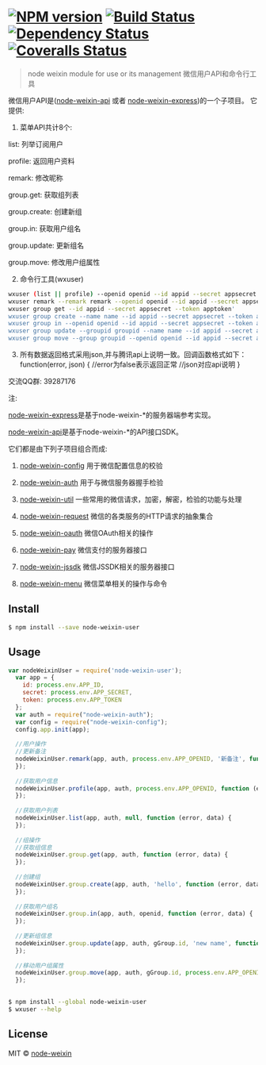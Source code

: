 #  [![NPM version][npm-image]][npm-url] [![Build Status][travis-image]][travis-url] [![Dependency Status][daviddm-image]][daviddm-url]  [![Coveralls Status][coveralls-image]][coveralls-url]

> node weixin module for use or its management
微信用户API和命令行工具

微信用户API是([node-weixin-api](https://github.com/node-weixin/node-weixin-api) 或者 [node-weixin-express](https://github.com/node-weixin/node-weixin-express))的一个子项目。
它提供:

1. 菜单API共计8个:

  list: 列举订阅用户
  
  profile: 返回用户资料
  
  remark: 修改昵称
  
  group.get:  获取组列表
  
  group.create: 创建新组
  
  group.in: 获取用户组名
  
  group.update: 更新组名
  
  group.move: 修改用户组属性
  

2. 命令行工具(wxuser)

```sh
wxuser (list || profile) --openid openid --id appid --secret appsecret --token apptoken
wxuser remark --remark remark --openid openid --id appid --secret appsecret --token apptoken
wxuser group get --id appid --secret appsecret --token apptoken'
wxuser group create --name name --id appid --secret appsecret --token apptoken
wxuser group in --openid openid --id appid --secret appsecret --token apptoken
wxuser group update --groupid groupid --name name --id appid --secret appsecret --token apptoken
wxuser group move --group groupid --openid openid --id appid --secret appsecret --token apptoken
```

3. 所有数据返回格式采用json,并与腾讯api上说明一致。回调函数格式如下：
    function(error, json) {
    //error为false表示返回正常
    //json对应api说明
    }
    

交流QQ群: 39287176

注:

 [node-weixin-express](https://github.com/node-weixin/node-weixin-express)是基于node-weixin-*的服务器端参考实现。

 [node-weixin-api](https://github.com/node-weixin/node-weixin-api)是基于node-weixin-*的API接口SDK。

 它们都是由下列子项目组合而成:

 1. [node-weixin-config](https://github.com/node-weixin/node-weixin-config)
    用于微信配置信息的校验

 2. [node-weixin-auth](https://github.com/node-weixin/node-weixin-auth)
    用于与微信服务器握手检验

 3. [node-weixin-util](https://github.com/node-weixin/node-weixin-util)
    一些常用的微信请求，加密，解密，检验的功能与处理

 4. [node-weixin-request](https://github.com/node-weixin/node-weixin-request)
    微信的各类服务的HTTP请求的抽象集合

 5. [node-weixin-oauth](https://github.com/node-weixin/node-weixin-oauth)
    微信OAuth相关的操作

 6. [node-weixin-pay](https://github.com/node-weixin/node-weixin-pay)
    微信支付的服务器接口

 7. [node-weixin-jssdk](https://github.com/node-weixin/node-weixin-jssdk)
    微信JSSDK相关的服务器接口

 8. [node-weixin-menu](https://github.com/node-weixin/node-weixin-menu)
    微信菜单相关的操作与命令

## Install

```sh
$ npm install --save node-weixin-user
```

## Usage

```js
var nodeWeixinUser = require('node-weixin-user');
  var app = {
    id: process.env.APP_ID,
    secret: process.env.APP_SECRET,
    token: process.env.APP_TOKEN
  };
  var auth = require("node-weixin-auth");
  var config = require("node-weixin-config");
  config.app.init(app);
  
  //用户操作
  //更新备注
  nodeWeixinUser.remark(app, auth, process.env.APP_OPENID, '新备注', function (error, data) {
  });
  
  //获取用户信息
  nodeWeixinUser.profile(app, auth, process.env.APP_OPENID, function (error, data) {
  });
  
  //获取用户列表
  nodeWeixinUser.list(app, auth, null, function (error, data) {
  });
  
  //组操作
  //获取组信息
  nodeWeixinUser.group.get(app, auth, function (error, data) {
  });
  
  //创建组
  nodeWeixinUser.group.create(app, auth, 'hello', function (error, data) {
  });
  
  //获取用户组名
  nodeWeixinUser.group.in(app, auth, openid, function (error, data) {
  });
  
  //更新组信息
  nodeWeixinUser.group.update(app, auth, gGroup.id, 'new name', function (error, data) {
  });
      
  //移动用户组属性
  nodeWeixinUser.group.move(app, auth, gGroup.id, process.env.APP_OPENID, function (error, data) {
  });
      
```

```sh
$ npm install --global node-weixin-user
$ wxuser --help
```


## License

MIT © [node-weixin](www.node-weixin.com)


[npm-image]: https://badge.fury.io/js/node-weixin-user.svg
[npm-url]: https://npmjs.org/package/node-weixin-user
[travis-image]: https://travis-ci.org/node-weixin/node-weixin-user.svg?branch=master
[travis-url]: https://travis-ci.org/node-weixin/node-weixin-user
[daviddm-image]: https://david-dm.org/node-weixin/node-weixin-user.svg?theme=shields.io
[daviddm-url]: https://david-dm.org/node-weixin/node-weixin-user
[coveralls-image]: https://coveralls.io/repos/node-weixin/node-weixin-user/badge.svg?branch=master&service=github
[coveralls-url]: https://coveralls.io/github/node-weixin/node-weixin-user?branch=master
